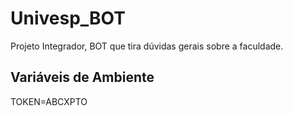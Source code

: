 # Univesp_BOT
Projeto Integrador, BOT que tira dúvidas gerais sobre a  faculdade.

## Variáveis de Ambiente 
TOKEN=ABCXPTO